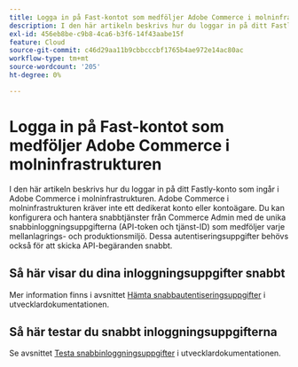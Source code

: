 ```yaml
---
title: Logga in på Fast-kontot som medföljer Adobe Commerce i molninfrastrukturen
description: I den här artikeln beskrivs hur du loggar in på ditt Fastly-konto som ingår i Adobe Commerce i molninfrastrukturen. Adobe Commerce i molninfrastrukturen kräver inte ett dedikerat konto eller kontoägare. Du kan konfigurera och hantera snabbtjänster från Commerce Admin med de unika snabbinloggningsuppgifterna (API-token och tjänst-ID) som medföljer varje mellanlagrings- och produktionsmiljö. Dessa autentiseringsuppgifter behövs också för att skicka API-begäranden snabbt.
exl-id: 456eb8be-c9b8-4ca6-b3f6-14f43aabe15f
feature: Cloud
source-git-commit: c46d29aa11b9cbbcccbf1765b4ae972e14ac80ac
workflow-type: tm+mt
source-wordcount: '205'
ht-degree: 0%

---
```


# Logga in på Fast-kontot som medföljer Adobe Commerce i molninfrastrukturen

I den här artikeln beskrivs hur du loggar in på ditt Fastly-konto som ingår i Adobe Commerce i molninfrastrukturen. Adobe Commerce i molninfrastrukturen kräver inte ett dedikerat konto eller kontoägare. Du kan konfigurera och hantera snabbtjänster från Commerce Admin med de unika snabbinloggningsuppgifterna (API-token och tjänst-ID) som medföljer varje mellanlagrings- och produktionsmiljö. Dessa autentiseringsuppgifter behövs också för att skicka API-begäranden snabbt.

## Så här visar du dina inloggningsuppgifter snabbt

Mer information finns i avsnittet [Hämta snabbautentiseringsuppgifter](https://experienceleague.adobe.com/en/docs/commerce-cloud-service/user-guide/cdn/setup-fastly/fastly-configuration#cloud-fastly-creds) i utvecklardokumentationen.

## Så här testar du snabbt inloggningsuppgifterna

Se avsnittet [Testa snabbinloggningsuppgifter](https://experienceleague.adobe.com/en/docs/commerce-cloud-service/user-guide/cdn/setup-fastly/fastly-configuration#test-the-fastly-credentials) i utvecklardokumentationen.

